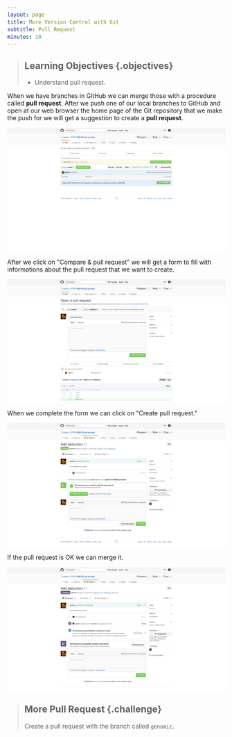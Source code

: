 ```yaml
---
layout: page
title: More Version Control with Git
subtitle: Pull Request
minutes: 10
---
```

> ## Learning Objectives {.objectives}
>
> * Understand pull request.

When we have branches in GitHub we can merge those
with a procedure called **pull request**.
After we push one of our local branches to GitHub
and open at our web browser the home page of the Git repository
that we make the push for we will get a suggestion to create
a **pull request**.

![](fig/recently-pushed-branches.png)

After we click on "Compare & pull request"
we will get a form to fill with informations
about the pull request that we want to create.

![](fig/open-pull-request.png)

When we complete the form we can click on "Create pull request."

![](fig/pull-request.png)

If the pull request is OK we can merge it.

![](fig/merged.png)

> ## More Pull Request {.challenge}
>
> Create a pull request with the branch called `genomic`.
